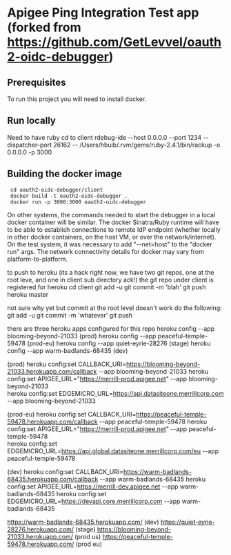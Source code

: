 # Apigee Ping Integration Test app (forked from https://github.com/GetLevvel/oauth2-oidc-debugger)

## Prerequisites
To run this project you will need to install docker.

## Run locally
Need to have ruby
cd to client
rdebug-ide --host 0.0.0.0 --port 1234 --dispatcher-port 26162 -- /Users/hbuib/.rvm/gems/ruby-2.4.1/bin/rackup -o 0.0.0.0 -p 3000
 
## Building the docker image
``` 
 cd oauth2-oidc-debugger/client
 docker build -t oauth2-oidc-debugger .
 docker run -p 3000:3000 oauth2-oidc-debugger 
```
On other systems, the commands needed to start the debugger in a local docker container will be similar. The docker Sinatra/Ruby runtime will have to be able to establish connections to remote IdP endpoint (whether locally in other docker containers, on the host VM, or over the network/internet).  On the test system, it was necessary to add "--net=host" to the "docker run" args. The network connectivity details for docker may vary from platform-to-platform.

to push to heroku (its a hack right now, we have two git repos, one at the root leve, and one in client sub directory ack!)
the git repo under client is registered for heroku
cd client
git add -u
git commit -m 'blah'
git push heroku master


not sure why yet but commit at the root level doesn't work
do the following:
git add -u
git commit -m 'whatever'
git push

there are three heroku apps configured for this repo
heroku config --app blooming-beyond-21033 (prod)
heroku config --app peaceful-temple-59478 (prod-eu)
heroku config --app quiet-eyrie-28276 (stage)
heroku config --app warm-badlands-68435 (dev)

(prod)
heroku config:set CALLBACK_URI=https://blooming-beyond-21033.herokuapp.com/callback --app blooming-beyond-21033
heroku config:set APIGEE_URL="https://merrill-prod.apigee.net" --app blooming-beyond-21033   
heroku config:set EDGEMICRO_URL=https://api.datasiteone.merrillcorp.com --app blooming-beyond-21033

(prod-eu)
heroku config:set CALLBACK_URI=https://peaceful-temple-59478.herokuapp.com/callback --app peaceful-temple-59478
heroku config:set APIGEE_URL="https://merrill-prod.apigee.net" --app peaceful-temple-59478   
heroku config:set EDGEMICRO_URL=https://api.global.datasiteone.merrillcorp.com/eu --app peaceful-temple-59478

(dev)
heroku config:set CALLBACK_URI=https://warm-badlands-68435.herokuapp.com/callback --app warm-badlands-68435
heroku config:set APIGEE_URL=https://merrill-dev.apigee.net --app warm-badlands-68435
heroku config:set EDGEMICRO_URL=https://devapi.core.merrillcorp.com --app warm-badlands-68435

https://warm-badlands-68435.herokuapp.com/ (dev)
https://quiet-eyrie-28276.herokuapp.com/ (stage)
https://blooming-beyond-21033.herokuapp.com/ (prod us)
https://peaceful-temple-59478.herokuapp.com/ (prod eu)


